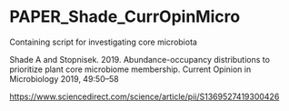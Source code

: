 # PAPER_Shade_CurrOpinMicro
Containing script for investigating core microbiota

Shade A and Stopnisek.  2019.  Abundance-occupancy distributions to prioritize plant core microbiome membership. Current Opinion in Microbiology 2019, 49:50–58

https://www.sciencedirect.com/science/article/pii/S1369527419300426 
